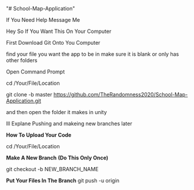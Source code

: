 "# School-Map-Application" 

If You Need Help Message Me

Hey So If You Want This On Your Computer

First Download Git Onto You Computer

find your file you want the app to be in make sure it is blank or only has other folders

Open Command Prompt

cd /Your/File/Location

git clone -b master https://github.com/TheRandomness2020/School-Map-Application.git

and then open the folder it makes in unity

Ill Explane Pushing and makeing new branches later

**How To Upload Your Code**

cd /Your/File/Location

**Make A New Branch**
**(Do This Only Once)**

git checkout -b NEW_BRANCH_NAME

**Put Your Files In The Branch**
git push -u origin <branch name> 
